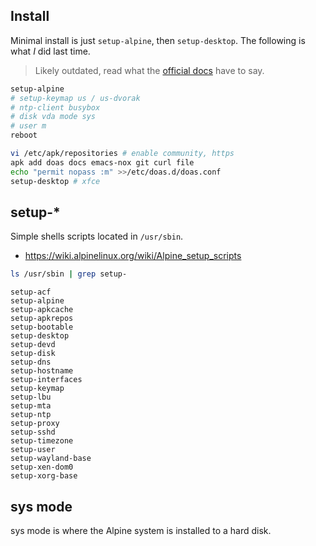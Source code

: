 ## Install

Minimal install is just `setup-alpine`, then `setup-desktop`. The following is what _I_ did last time.

> Likely outdated, read what the [official docs](https://alpinelinux.org/) have to say.

```sh
setup-alpine
# setup-keymap us / us-dvorak
# ntp-client busybox
# disk vda mode sys
# user m
reboot

vi /etc/apk/repositories # enable community, https
apk add doas docs emacs-nox git curl file
echo "permit nopass :m" >>/etc/doas.d/doas.conf
setup-desktop # xfce
```

## setup-*

Simple shells scripts located in `/usr/sbin`.

* https://wiki.alpinelinux.org/wiki/Alpine_setup_scripts


```bash
ls /usr/sbin | grep setup-
```

    setup-acf
    setup-alpine
    setup-apkcache
    setup-apkrepos
    setup-bootable
    setup-desktop
    setup-devd
    setup-disk
    setup-dns
    setup-hostname
    setup-interfaces
    setup-keymap
    setup-lbu
    setup-mta
    setup-ntp
    setup-proxy
    setup-sshd
    setup-timezone
    setup-user
    setup-wayland-base
    setup-xen-dom0
    setup-xorg-base


## sys mode

sys mode is where the Alpine system is installed to a hard disk.

